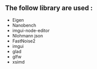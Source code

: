 ## The follow library are used :
- Eigen
- Nanobench
- imgui-node-editor
- Nlohmann json
- FastNoise2
- imgui
- glad
- glfw
- xsimd